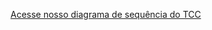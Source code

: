 <a href="https://lucid.app/lucidchart/3df0b0de-fad5-43dc-9054-1b446c374ae5/edit?viewport_loc=-113%2C-96%2C2219%2C1087%2C0_0&invitationId=inv_ce820fc3-cab2-4f21-8a04-ab00f140942a" target="_blank">Acesse nosso diagrama de sequência do TCC</a>
